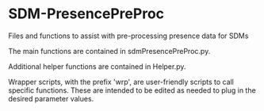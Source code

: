 # SDM-PresencePreProc

Files and functions to assist with pre-processing presence data for SDMs

The main functions are contained in sdmPresencePreProc.py. 

Additional helper functions are contained in Helper.py. 

Wrapper scripts, with the prefix 'wrp', are user-friendly scripts to call specific functions. These are intended to be edited as needed to plug in the desired parameter values.

